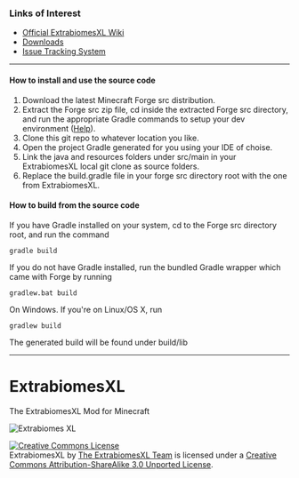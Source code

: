 ### Links of Interest
 - [Official ExtrabiomesXL Wiki](https://github.com/ExtrabiomesXL/ExtrabiomesXL/wiki)
 - [Downloads](http://goo.gl/gxlmm)
 - [Issue Tracking System](https://github.com/ExtrabiomesXL/ExtrabiomesXL/issues)
 
* * *

#### How to install and use the source code ####

1. Download the latest Minecraft Forge src distribution.
2. Extract the Forge src zip file, cd inside the extracted Forge src directory, and run the appropriate Gradle commands to setup your dev environment ([Help](http://www.minecraftforge.net/wiki/Installation/Source)).
3. Clone this git repo to whatever location you like.
4. Open the project Gradle generated for you using your IDE of choise.
5. Link the java and resources folders under src/main in your ExtrabiomesXL local git clone as source folders.
6. Replace the build.gradle file in your forge src directory root with the one from ExtrabiomesXL.

#### How to build from the source code ####

If you have Gradle installed on your system, cd to the Forge src directory root, and run the command
````
gradle build
````
If you do not have Gradle installed, run the bundled Gradle wrapper which came with Forge by running
````
gradlew.bat build
````
On Windows. If you're on Linux/OS X, run
````
gradlew build
````
The generated build will be found under build/lib

* * *

ExtrabiomesXL
=============
The ExtrabiomesXL Mod for Minecraft

![Extrabiomes XL](https://raw.github.com/ExtrabiomesXL/extrabiomes-artwork/master/code%20repository/logo.png)

<a rel="license" href="http://creativecommons.org/licenses/by-sa/3.0/deed.en_US"><img alt="Creative Commons License" style="border-width:0" src="http://i.creativecommons.org/l/by-sa/3.0/80x15.png" /></a><br /><span xmlns:dct="http://purl.org/dc/terms/" property="dct:title">ExtrabiomesXL</span> by <a xmlns:cc="http://creativecommons.org/ns#" href="https://github.com/ExtrabiomesXL?tab=members" property="cc:attributionName" rel="cc:attributionURL">The ExtrabiomesXL Team</a> is licensed under a <a rel="license" href="http://creativecommons.org/licenses/by-sa/3.0/deed.en_US">Creative Commons Attribution-ShareAlike 3.0 Unported License</a>.

